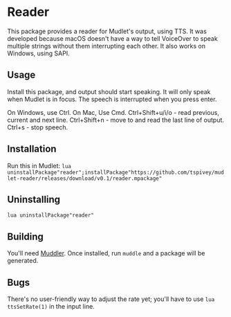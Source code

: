 # Reader
This package provides a reader for Mudlet's output, using TTS.
It was developed because macOS doesn't have a way to tell VoiceOver to speak multiple strings without them interrupting each other.
It also works on Windows, using SAPI.

## Usage
Install this package, and output should start speaking. It will only speak when Mudlet is in focus.
The speech is interrupted when you press enter.

On Windows, use Ctrl. On Mac, Use Cmd.
Ctrl+Shift+u/i/o - read previous, current and next line.
Ctrl+Shift+n - move to and read the last line of output.
Ctrl+s - stop speech.

## Installation
Run this in Mudlet:
```lua uninstallPackage"reader";installPackage"https://github.com/tspivey/mudlet-reader/releases/download/v0.1/reader.mpackage"```

## Uninstalling
```lua uninstallPackage"reader"```

## Building
You'll need [Muddler](https://github.com/demonnic/muddler). Once installed, run `muddle` and a package will be generated.

## Bugs
There's no user-friendly way to adjust the rate yet; you'll have to use
`lua ttsSetRate(1)` in the input line.
